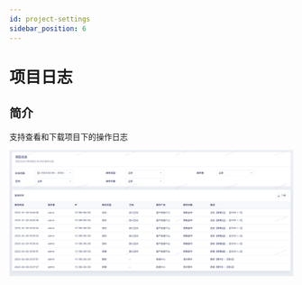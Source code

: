 ```yaml
---
id: project-settings
sidebar_position: 6
---
```


# 项目日志

## 简介

支持查看和下载项目下的操作日志

![图 3](/img/portal-_project-settings.png)  
